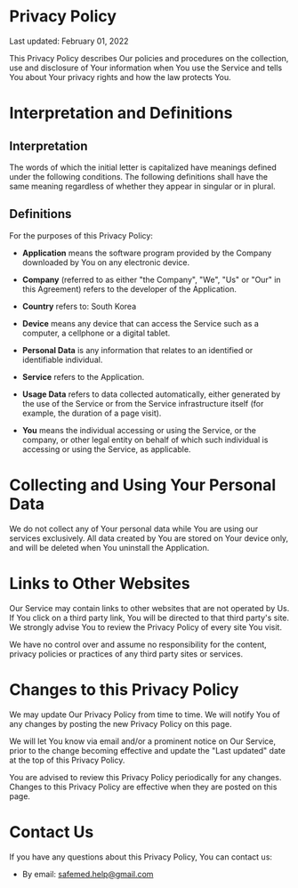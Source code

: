 # Privacy Policy

Last updated: February 01, 2022

This Privacy Policy describes Our policies and procedures on the collection,
use and disclosure of Your information when You use the Service and tells
You about Your privacy rights and how the law protects You.

# Interpretation and Definitions

## Interpretation

The words of which the initial letter is capitalized have meanings defined
under the following conditions. The following definitions shall have the
same meaning regardless of whether they appear in singular or in plural.

## Definitions

For the purposes of this Privacy Policy:

- __Application__ means the software program provided by the Company downloaded
by You on any electronic device.

- __Company__ (referred to as either "the Company", "We", "Us" or "Our" in
this Agreement) refers to the developer of the Application.

- __Country__ refers to:  South Korea

- __Device__ means any device that can access the Service such as a computer,
a cellphone or a digital tablet.

- __Personal Data__ is any information that relates to an identified or
identifiable individual.

- __Service__ refers to the Application.

- __Usage Data__ refers to data collected automatically, either generated by
the use of the Service or from the Service infrastructure itself (for example,
the duration of a page visit).

- __You__ means the individual accessing or using the Service, or the company,
or other legal entity on behalf of which such individual is accessing or
using the Service, as applicable.

# Collecting and Using Your Personal Data

We do not collect any of Your personal data while You are using our services
exclusively. All data created by You are stored on Your device only, and
will be deleted when You uninstall the Application.

# Links to Other Websites

Our Service may contain links to other websites that are not operated by Us.
If You click on a third party link, You will be directed to that third party's
site. We strongly advise You to review the Privacy Policy of every site You visit.

We have no control over and assume no responsibility for the content,
privacy policies or practices of any third party sites or services.

# Changes to this Privacy Policy

We may update Our Privacy Policy from time to time. We will notify You of
any changes by posting the new Privacy Policy on this page.

We will let You know via email and/or a prominent notice on Our Service,
prior to the change becoming effective and update the "Last updated" date at
the top of this Privacy Policy.

You are advised to review this Privacy Policy periodically for any changes.
Changes to this Privacy Policy are effective when they are posted on this page.

# Contact Us

If you have any questions about this Privacy Policy, You can contact us:

- By email: safemed.help@gmail.com
